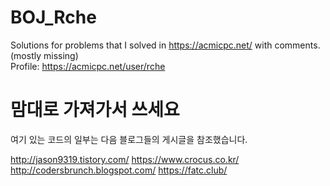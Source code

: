 # BOJ_Rche
Solutions for problems that I solved in https://acmicpc.net/ with comments. (mostly missing)
<br>
Profile: https://acmicpc.net/user/rche

# 맘대로 가져가서 쓰세요

여기 있는 코드의 일부는 다음 블로그들의 게시글을 참조했습니다.

http://jason9319.tistory.com/
https://www.crocus.co.kr/
http://codersbrunch.blogspot.com/
https://fatc.club/
